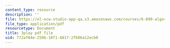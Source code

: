 ```yaml
---
content_type: resource
description: ''
file: https://ol-ocw-studio-app-qa.s3.amazonaws.com/courses/6-890-algorithmic-lower-bounds-fun-with-hardness-proofs-fall-2014/772af84e250b10f148172fb96a12ecb0_ccD0yAk1wL0.pdf
file_type: application/pdf
resourcetype: Document
title: 3play pdf file
uid: 772af84e-250b-10f1-4817-2fb96a12ecb0
---
```

